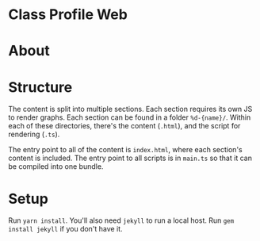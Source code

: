 Class Profile Web
=========================

# About

# Structure
The content is split into multiple sections. Each section requires its own JS to
render graphs. Each section can be found in a folder `%d-{name}/`. Within each
of these directories, there's the content (`.html`), and the script for
rendering (`.ts`).

The entry point to all of the content is `index.html`, where each section's
content is included. The entry point to all scripts is in `main.ts` so that it
can be compiled into one bundle.

# Setup
Run `yarn install`. You'll also need `jekyll` to run a local host. Run `gem install jekyll` if you don't have it.

